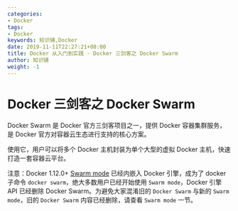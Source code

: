 ```yaml
---
categories:
- Docker
tags:
- Docker  
keywords: 知识铺,Docker
date: 2019-11-11T22:27:21+08:00
title: Docker 从入门到实践 - Docker 三剑客之 Docker Swarm
author: 知识铺
weight: -1
---
```


# Docker 三剑客之 Docker Swarm

Docker Swarm 是 Docker 官方三剑客项目之一，提供 Docker 容器集群服务，是 Docker 官方对容器云生态进行支持的核心方案。

使用它，用户可以将多个 Docker 主机封装为单个大型的虚拟 Docker 主机，快速打造一套容器云平台。

注意：Docker 1.12.0+ [Swarm mode](https://docs.docker.com/engine/swarm/) 已经内嵌入 Docker 引擎，成为了 docker 子命令 `docker swarm`，绝大多数用户已经开始使用 `Swarm mode`，Docker 引擎 API 已经删除 Docker Swarm。为避免大家混淆旧的 `Docker Swarm` 与新的 `Swarm mode`，旧的 `Docker Swarm` 内容已经删除，请查看 `Swarm mode` 一节。
